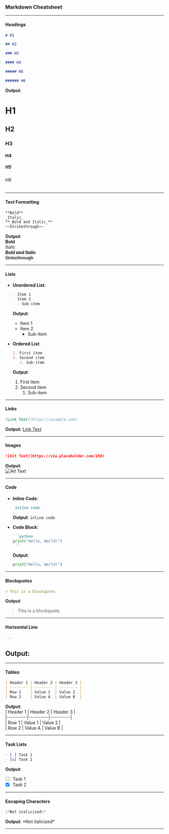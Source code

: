 ### **Markdown Cheatsheet**

---

#### **Headings**

```markdown
# H1

## H2

### H3

#### H4

##### H5

###### H6
```

**Output**:

# H1

## H2

### H3

#### H4

##### H5

###### H6

---

#### **Text Formatting**

```markdown
**Bold**  
_Italic_  
**_Bold and Italic_**  
~~Strikethrough~~
```

**Output**:  
**Bold**  
_Italic_  
**_Bold and Italic_**  
~~Strikethrough~~

---

#### **Lists**

- **Unordered List**:

  ```markdown
  - Item 1
  - Item 2
    - Sub-item
  ```

  **Output**:

  - Item 1
  - Item 2
    - Sub-item

- **Ordered List**:
  ```markdown
  1. First item
  2. Second item
     1. Sub-item
  ```
  **Output**:
  1. First item
  2. Second item
     1. Sub-item

---

#### **Links**

```markdown
[Link Text](https://example.com)
```

**Output**: [Link Text](https://example.com)

---

#### **Images**

```markdown
![Alt Text](https://via.placeholder.com/150)
```

**Output**:  
![Alt Text](https://via.placeholder.com/150)

---

#### **Code**

- **Inline Code**:

  ```markdown
  `inline code`
  ```

  **Output**: `inline code`

- **Code Block**:

  ````markdown
  ```python
  print("Hello, World!")
  ```
  ````

  **Output**:

  ```python
  print("Hello, World!")
  ```

---

#### **Blockquotes**

```markdown
> This is a blockquote.
```

**Output**:

> This is a blockquote.

---

#### **Horizontal Line**

```markdown
---
```

## **Output**:

---

#### **Tables**

```markdown
| Header 1 | Header 2 | Header 3 |
| -------- | -------- | -------- |
| Row 1    | Value 1  | Value 2  |
| Row 2    | Value A  | Value B  |
```

**Output**:  
| Header 1 | Header 2 | Header 3 |  
|----------|----------|----------|  
| Row 1 | Value 1 | Value 2 |  
| Row 2 | Value A | Value B |

---

#### **Task Lists**

```markdown
- [ ] Task 1
- [x] Task 2
```

**Output**:

- [ ] Task 1
- [x] Task 2

---

#### **Escaping Characters**

```markdown
\*Not italicized\*
```

**Output**: \*Not italicized\*

---
